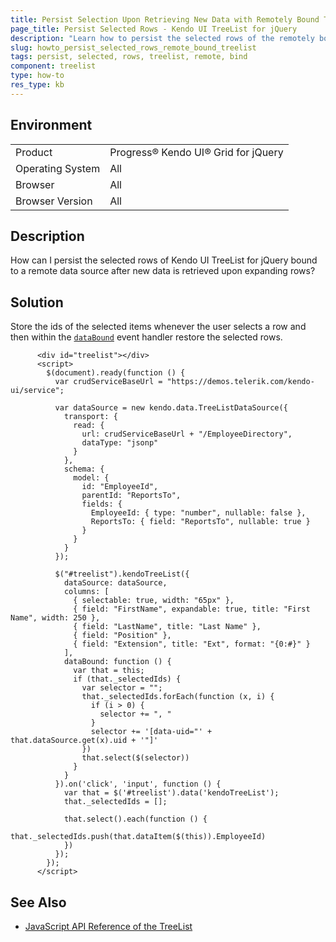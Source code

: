 ```yaml
---
title: Persist Selection Upon Retrieving New Data with Remotely Bound TreeList 
page_title: Persist Selected Rows - Kendo UI TreeList for jQuery
description: "Learn how to persist the selected rows of the remotely bound Kendo UI TreeList for jQuery upon retrieving new data."
slug: howto_persist_selected_rows_remote_bound_treelist
tags: persist, selected, rows, treelist, remote, bind
component: treelist
type: how-to
res_type: kb
---
```


## Environment

<table>
 <tr>
  <td>Product</td>
  <td>Progress® Kendo UI® Grid for jQuery</td> 
 </tr>
 <tr>
  <td>Operating System</td>
  <td>All</td>
 </tr>
 <tr>
  <td>Browser</td>
  <td>All</td>
 </tr>
 <tr>
  <td>Browser Version</td>
  <td>All</td>
 </tr>
</table>

## Description

How can I persist the selected rows of Kendo UI TreeList for jQuery bound to a remote data source after new data is retrieved upon expanding rows?

## Solution

Store the ids of the selected items whenever the user selects a row and then within the [`dataBound`](/api/javascript/ui/treelist/events/databound) event handler restore the selected rows.


```dojo
      <div id="treelist"></div>
      <script>
        $(document).ready(function () {
          var crudServiceBaseUrl = "https://demos.telerik.com/kendo-ui/service";

          var dataSource = new kendo.data.TreeListDataSource({
            transport: {
              read: {
                url: crudServiceBaseUrl + "/EmployeeDirectory",
                dataType: "jsonp"
              }
            },
            schema: {
              model: {
                id: "EmployeeId",
                parentId: "ReportsTo",
                fields: {
                  EmployeeId: { type: "number", nullable: false },
                  ReportsTo: { field: "ReportsTo", nullable: true }
                }
              }
            }
          });

          $("#treelist").kendoTreeList({
            dataSource: dataSource,
            columns: [
              { selectable: true, width: "65px" },
              { field: "FirstName", expandable: true, title: "First Name", width: 250 },
              { field: "LastName", title: "Last Name" },
              { field: "Position" },
              { field: "Extension", title: "Ext", format: "{0:#}" }
            ],
            dataBound: function () {
              var that = this;
              if (that._selectedIds) {
                var selector = "";
                that._selectedIds.forEach(function (x, i) {
                  if (i > 0) {
                    selector += ", "
                  }
                  selector += '[data-uid="' + that.dataSource.get(x).uid + '"]'
                })
                that.select($(selector))
              }
            }
          }).on('click', 'input', function () {
            var that = $('#treelist').data('kendoTreeList');
            that._selectedIds = [];

            that.select().each(function () {
              that._selectedIds.push(that.dataItem($(this)).EmployeeId)
            })
          });
        });
      </script>
```

## See Also

* [JavaScript API Reference of the TreeList](/api/javascript/ui/treelist)
